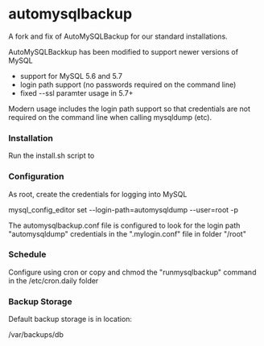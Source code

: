 # automysqlbackup
A fork and fix of AutoMySQLBackup for our standard installations.

AutoMySQLBackkup has been modified to support newer versions of MySQL

* support for MySQL 5.6 and 5.7
* login path support (no passwords required on the command line)
* fixed --ssl paramter usage in 5.7+

Modern usage includes the login path support so that credentials are not required
on the command line when calling mysqldump (etc).

### Installation

Run the install.sh script to 

### Configuration

As root, create the credentials for logging into MySQL

  mysql_config_editor set --login-path=automysqldump --user=root -p

The automysqlbackup.conf file is configured to look for the login path "automysqldump" 
credentials in the ".mylogin.conf" file in folder "/root"

### Schedule

Configure using cron or copy and chmod the "runmysqlbackup" command in the /etc/cron.daily folder

### Backup Storage

Default backup storage is in location:

  /var/backups/db




